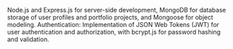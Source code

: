  Node.js and Express.js for server-side development, MongoDB for database storage of user profiles and portfolio projects, and Mongoose for object modeling.
 Authentication: Implementation of JSON Web Tokens (JWT) for user authentication and authorization, with bcrypt.js for password hashing and validation.
